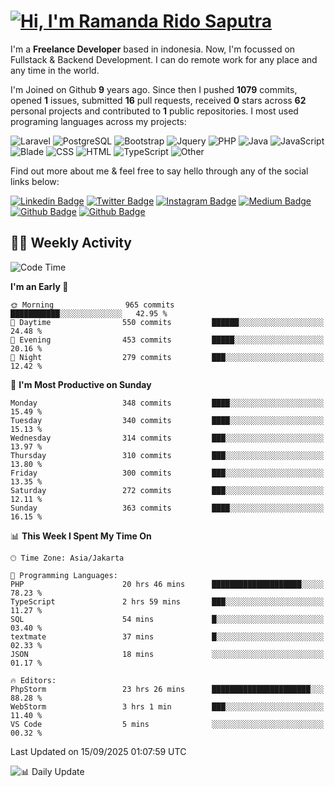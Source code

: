# [![Hi, I'm Ramanda Rido Saputra](https://readme-typing-svg.herokuapp.com?size=24&vCenter=true&lines=%F0%9F%91%8B+Hi%2C+I'm+Ramanda+Rido+Saputra+;%F0%9F%92%BB+Fullstack+Web+Developer+)](https://git.io/typing-svg)

I'm a **Freelance Developer** based in indonesia. Now, I'm focussed on Fullstack & Backend Development. I can do remote work for any place and any time in the world.

I'm Joined on Github **9** years ago. Since then I pushed **1079** commits, opened **1** issues, submitted **16** pull requests, received **0** stars across **62** personal projects and contributed to **1** public repositories.
I most used programing languages across my projects:

![Laravel](https://img.shields.io/badge/Laravel-FF2D20?flat&logo=laravel&logoColor=white)
![PostgreSQL](https://img.shields.io/badge/PostgreSQL-316192?flat&logo=postgresql&logoColor=white)
![Bootstrap](https://img.shields.io/badge/Bootstrap-563D7C?flat&logo=bootstrap&logoColor=white)
![Jquery](https://img.shields.io/badge/jQuery-0769AD?flat&logo=jquery&logoColor=white)
![PHP](https://img.shields.io/badge/-PHP-%234F5D95?style=flat&logo=PHP&logoColor=white)
![Java](https://img.shields.io/badge/-Java-%23b07219?style=flat&logo=Java&logoColor=white)
![JavaScript](https://img.shields.io/badge/-JavaScript-%23f1e05a?style=flat&logo=JavaScript&logoColor=white)
![Blade](https://img.shields.io/badge/-Blade-%23f7523f?style=flat&logo=Blade&logoColor=white)
![CSS](https://img.shields.io/badge/-CSS-%23663399?style=flat&logo=CSS&logoColor=white)
![HTML](https://img.shields.io/badge/-HTML-%23e34c26?style=flat&logo=HTML&logoColor=white)
![TypeScript](https://img.shields.io/badge/-TypeScript-%233178c6?style=flat&logo=TypeScript&logoColor=white)
![Other](https://img.shields.io/badge/-Other-%23ededed?style=flat&logo=Other&logoColor=white)

Find out more about me & feel free to say hello through any of the social links below:

[![Linkedin Badge](https://img.shields.io/badge/-ramandaaridogh-blue?style=flat&logo=Linkedin&logoColor=white&link=https://www.linkedin.com/in/ramanda-rido-saputra/)](https://www.linkedin.com/in/ramanda-rido-saputra/)
[![Twitter Badge](https://img.shields.io/badge/-ramandaaridogh-%231DA1F2.svg?style=flat&logo=twitter&logoColor=white&link=https://www.twitter.com/ramandaaridogh)](https://www.twitter.com/ramandaaridogh/)
[![Instagram Badge](https://img.shields.io/badge/-ramandaaridogh-purple?style=flat&logo=instagram&logoColor=white&link=https://instagram.com/ramandaaridogh_/)](https://instagram.com/ramandaaridogh_)
[![Medium Badge](https://img.shields.io/badge/-@ramandaaridogh-%2312100E.svg?style=flat&logo=Medium&logoColor=white&link=https://medium.com/@ramandaaridogh/)](https://medium.com/@ramandaaridogh)
[![Github Badge](https://img.shields.io/badge/-@ramandaaridogh-100000.svg?style=flat&logo=github&logoColor=white&link=https://github.com/ramandaaridogh)](https://github.com/ramandaaridogh)
[![Github Badge](https://img.shields.io/badge/-@mxcode-100000.svg?style=flat&logo=github&logoColor=white&link=https://github.com/ramanda-mxcode)](https://github.com/ramanda-mxcode)

## 👨‍💻 Weekly Activity
<!--START_SECTION:waka-->
![Code Time](http://img.shields.io/badge/Code%20Time-1%2C547%20hrs%2054%20mins-blue)

**I'm an Early 🐤** 

```text
🌞 Morning                965 commits         ███████████░░░░░░░░░░░░░░   42.95 % 
🌆 Daytime                550 commits         ██████░░░░░░░░░░░░░░░░░░░   24.48 % 
🌃 Evening                453 commits         █████░░░░░░░░░░░░░░░░░░░░   20.16 % 
🌙 Night                  279 commits         ███░░░░░░░░░░░░░░░░░░░░░░   12.42 % 
```
📅 **I'm Most Productive on Sunday** 

```text
Monday                   348 commits         ████░░░░░░░░░░░░░░░░░░░░░   15.49 % 
Tuesday                  340 commits         ████░░░░░░░░░░░░░░░░░░░░░   15.13 % 
Wednesday                314 commits         ███░░░░░░░░░░░░░░░░░░░░░░   13.97 % 
Thursday                 310 commits         ███░░░░░░░░░░░░░░░░░░░░░░   13.80 % 
Friday                   300 commits         ███░░░░░░░░░░░░░░░░░░░░░░   13.35 % 
Saturday                 272 commits         ███░░░░░░░░░░░░░░░░░░░░░░   12.11 % 
Sunday                   363 commits         ████░░░░░░░░░░░░░░░░░░░░░   16.15 % 
```


📊 **This Week I Spent My Time On** 

```text
🕑︎ Time Zone: Asia/Jakarta

💬 Programming Languages: 
PHP                      20 hrs 46 mins      ████████████████████░░░░░   78.23 % 
TypeScript               2 hrs 59 mins       ███░░░░░░░░░░░░░░░░░░░░░░   11.27 % 
SQL                      54 mins             █░░░░░░░░░░░░░░░░░░░░░░░░   03.40 % 
textmate                 37 mins             █░░░░░░░░░░░░░░░░░░░░░░░░   02.33 % 
JSON                     18 mins             ░░░░░░░░░░░░░░░░░░░░░░░░░   01.17 % 

🔥 Editors: 
PhpStorm                 23 hrs 26 mins      ██████████████████████░░░   88.28 % 
WebStorm                 3 hrs 1 min         ███░░░░░░░░░░░░░░░░░░░░░░   11.40 % 
VS Code                  5 mins              ░░░░░░░░░░░░░░░░░░░░░░░░░   00.32 % 
```


 Last Updated on 15/09/2025 01:07:59 UTC
<!--END_SECTION:waka-->

![📊 Daily Update](https://github.com/ramandaaridogh/ramandaaridogh/actions/workflows/update-activity.yml/badge.svg)
